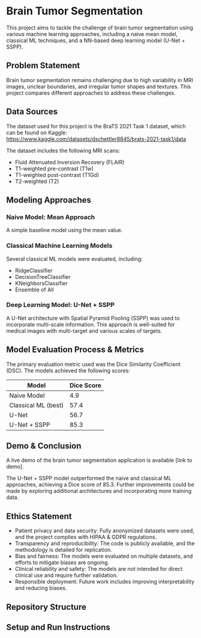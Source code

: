# Brain Tumor Segmentation

This project aims to tackle the challenge of brain tumor segmentation using various machine learning approaches, including a naive mean model, classical ML techniques, and a NN-based deep learning model (U-Net + SSPP).

## Problem Statement

Brain tumor segmentation remains challenging due to high variability in MRI images, unclear boundaries, and irregular tumor shapes and textures. This project compares different approaches to address these challenges.

## Data Sources

The dataset used for this project is the BraTS 2021 Task 1 dataset, which can be found on Kaggle: https://www.kaggle.com/datasets/dschettler8845/brats-2021-task1/data

The dataset includes the following MRI scans:
- Fluid Attenuated Inversion Recovery (FLAIR)
- T1-weighted pre-contrast (T1w)
- T1-weighted post-contrast (T1Gd) 
- T2-weighted (T2)

## Modeling Approaches

### Naive Model: Mean Approach

A simple baseline model using the mean value.

### Classical Machine Learning Models

Several classical ML models were evaluated, including:
- RidgeClassifier
- DecisionTreeClassifier
- KNeighborsClassifier
- Ensemble of All

### Deep Learning Model: U-Net + SSPP

A U-Net architecture with Spatial Pyramid Pooling (SSPP) was used to incorporate multi-scale information. This approach is well-suited for medical images with multi-target and various scales of targets.

## Model Evaluation Process & Metrics

The primary evaluation metric used was the Dice Similarity Coefficient (DSC). The models achieved the following scores:

| Model                     | Dice Score |
|---------------------------|------------|
| Naive Model               | 4.9        |
| Classical ML (best)       | 57.4       | 
| U-Net                     | 56.7       |
| U-Net + SSPP              | 85.3       |

## Demo & Conclusion

A live demo of the brain tumor segmentation application is available [link to demo].

The U-Net + SSPP model outperformed the naive and classical ML approaches, achieving a Dice score of 85.3. Further improvements could be made by exploring additional architectures and incorporating more training data.

## Ethics Statement

- Patient privacy and data security: Fully anonymized datasets were used, and the project complies with HIPAA & GDPR regulations.
- Transparency and reproducibility: The code is publicly available, and the methodology is detailed for replication.
- Bias and fairness: The models were evaluated on multiple datasets, and efforts to mitigate biases are ongoing.
- Clinical reliability and safety: The models are not intended for direct clinical use and require further validation.
- Responsible deployment: Future work includes improving interpretability and reducing biases.

## Repository Structure



## Setup and Run Instructions

